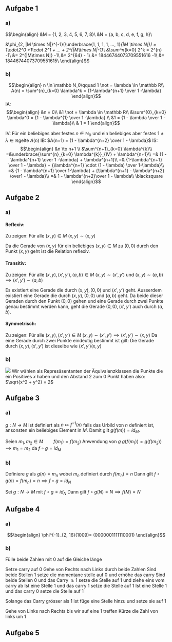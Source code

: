 ## Aufgabe 1

### a)

$$\begin{align}
&M = \{1, 2, 3, 4, 5, 6, 7, 8\}\\
&N = \{a, b, c, d, e, f, g, h\}\\

&\phi_{2, |M \times N|}^{-1}(\underbrace{1, 1, 1, 1, ..., 1}_{|M \times N|}) = 1\cdot2^0 +1\cdot 2^1 + ... + 2^{|M\times N|-1}\\
&\sum^n_{k=0} 2^k = 2^{n} -1\\
&= 2^{|M\times N|} -1\\
&= 2^{64} - 1\\
&= 18446744073709551616 -1\\
&= 18446744073709551615\\
\end{align}$$

### b)
$$\begin{align}
n \in \mathbb N_0\qquad 1 \not = \lambda \in \mathbb R\\
A(n) = \sum^{n}_{k=0} \lambda^k = {1-\lambda^{n+1} \over 1 -\lambda}
\end{align}$$
IA:
$$\begin{align}
&n = 0\\
&1 \not = \lambda \in \mathbb R\\
&\sum^{0}_{k=0} \lambda^0 = {1 - \lambda^{1} \over 1 -\lambda} \\
&1 = {1 - \lambda \over 1 - \lambda}\\
& 1 = 1
\end{align}$$

IV: Für ein beliebiges aber festes $n \in \mathbb N_0$ und ein beliebiges aber festes $1 \not = \lambda \in \mathbb R$gelte $A(n)$
IB: $A(n+1) = {1 - \lambda^{n+2} \over 1 - \lambda}$
IS: 
$$\begin{align}
&n \to n+1 \\
&\sum^{n+1}_{k=0} \lambda^{k}\\
=&\underbrace{\sum^{n}_{k=0} \lambda^{k}}_{IV} + \lambda^{n+1}\\
=& {1 - \lambda^{n+1} \over 1 -\lambda} + \lambda^{n+1}\\
=& {1-\lambda^{n+1} \over 1 - \lambda} + {\lambda^{n+1} \cdot (1 - \lambda) \over 1-\lambda}\\
=& {1 - \lambda^{n+1} \over 1-\lambda} + {\lambda^{n+1} - \lambda^{n+2} \over1 - \lambda}\\
=& 1 - \lambda^{n+2}\over 1 - \lambda\\
\blacksquare
\end{align}$$

## Aufgabe 2
### a)

#### Reflexiv:

Zu zeigen:
Für alle $(x, y) \in M$
$(x, y)\sim (x, y)$

Da  die Gerade von $(x, y)$ für ein beliebiges $(x, y) \in M$ zu $(0, 0)$ durch den Punkt $(x, y)$ geht ist die Relation reflexiv.

#### Transitiv:

Zu zeigen:
Für alle $(x, y), (x', y'), (a, b) \in M$
$(x, y) \sim (x', y')$ und $(x, y) \sim (a, b) \implies (x', y') \sim (a, b)$

Es existiert eine Gerade die durch $(x, y), (0, 0)$ und $(x', y')$ geht.
Ausserdem existiert eine Gerade die durch $(x, y), (0, 0)$ und $(a, b)$ geht.
Da beide dieser Geraden durch den Punkt $(0, 0)$ gehen und eine Gerade durch zwei Punkte genau bestimmt werden kann, geht die Gerade $(0, 0), (x', y')$ auch durch $(a, b)$.

#### Symmetrisch:
Zu zeigen:
Für alle $(x, y), (x', y') \in M$
$(x, y) \sim (x', y') \implies (x', y') \sim (x, y)$
Da eine Gerade durch zwei Punkte eindeutig bestimmt ist gilt:
Die Gerade durch $(x, y), (x', y')$ ist dieselbe wie $(x', y') (x, y)$ 

### b)
![](2022-11-22-201431_317x280_scrot.png)
Wir wählen als Represäsentanten der Äquivalenzklassen die Punkte die ein Positives $x$ haben und den Abstand $2$ zum $0$ Punkt haben also: $\sqrt{x^2 + y^2} = 2$

## Aufgabe 3

### a)
$g: N \to M$ ist definiert als $n \mapsto f^{-1}(n)$  falls das Urbild von  $n$ definiert ist, ansonsten ein beliebiges Element in $M$. Damit gilt $g(f(m)) = id_M$.

Seien $m_1, m_2 \in M \qquad f(m_1) = f(m_2)$ Anwendung von $g$
$g(f(m_1)) = g(f(m_2)) \implies m_1 = m_2$ da $f \circ g = id_M$

### b)
Definiere $g$ als $g(n) = m_n$ wobei $m_n$ definiert durch $f(m_n) = n$
Dann gilt $f \circ g(n) = f(m_n) = n \implies f \circ g = id_N$

Sei $g: N \to M$ mit $f\circ g = id_N$ 
Dann gilt $f \circ g(N) = N \implies f(M) = N$

## Aufgabe 4
### a)
$$\begin{align}
\phi^{-1}_{2, 16}(1009)= (0000001111110001)
\end{align}$$

### b)
Fülle beide Zahlen mit 0 auf die Gleiche länge

Setze carry auf 0
Gehe von Rechts nach Links durch beide Zahlen
Sind beide Stellen 1 setze die momentane stelle auf 0 und erhöhe das carry
Sind beide Stellen 0 und das Carry $\geq 1$ setze die Stelle auf 1 und ziehe eins  vom carry ab
Ist eine Stelle 1 und das carry 1 setze die Stelle auf 1
Ist eine Stelle 1 und das carry 0 setze die Stelle auf 1

Solange das Carry grösser als 1 ist füge eine Stelle hinzu und setze sie auf 1

Gehe von Links nach Rechts bis wir auf eine 1 treffen
Kürze die Zahl von links um 1

## Aufgabe 5